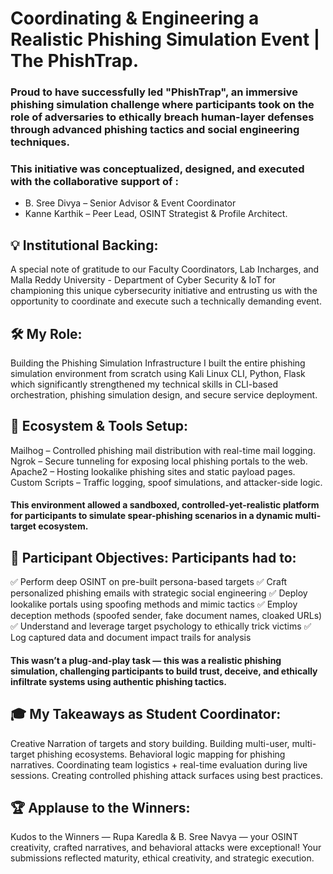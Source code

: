 # Coordinating & Engineering a Realistic Phishing Simulation Event | The PhishTrap.
### Proud to have successfully led "PhishTrap", an immersive phishing simulation challenge where participants took on the role of adversaries to ethically breach human-layer defenses through advanced phishing tactics and social engineering techniques.

### This initiative was conceptualized, designed, and executed with the collaborative support of : 
- B. Sree Divya – Senior Advisor & Event Coordinator 
- Kanne Karthik – Peer Lead, OSINT Strategist & Profile Architect. 

## 💡 Institutional Backing:
 A special note of gratitude to our Faculty Coordinators, Lab Incharges, and Malla Reddy University - Department of Cyber Security & IoT for championing this unique cybersecurity initiative and entrusting us with the opportunity to coordinate and execute such a technically demanding event.

## 🛠️ My Role: 
Building the Phishing Simulation Infrastructure
I built the entire phishing simulation environment from scratch using Kali Linux CLI, Python, Flask which significantly strengthened my technical skills in CLI-based orchestration, phishing simulation design, and secure service deployment.

## 🔧 Ecosystem & Tools Setup:
Mailhog – Controlled phishing mail distribution with real-time mail logging.
Ngrok – Secure tunneling for exposing local phishing portals to the web.
Apache2 – Hosting lookalike phishing sites and static payload pages.
Custom Scripts – Traffic logging, spoof simulations, and attacker-side logic.
#### This environment allowed a sandboxed, controlled-yet-realistic platform for participants to simulate spear-phishing scenarios in a dynamic multi-target ecosystem.

## 🎯 Participant Objectives: Participants had to:
 ✅ Perform deep OSINT on pre-built persona-based targets
 ✅ Craft personalized phishing emails with strategic social engineering
 ✅ Deploy lookalike portals using spoofing methods and mimic tactics
 ✅ Employ deception methods (spoofed sender, fake document names, cloaked URLs)
 ✅ Understand and leverage target psychology to ethically trick victims
 ✅ Log captured data and document impact trails for analysis
#### This wasn’t a plug-and-play task — this was a realistic phishing simulation, challenging participants to build trust, deceive, and ethically infiltrate systems using authentic phishing tactics.

## 🎓 My Takeaways as Student Coordinator:
Creative Narration of targets and story building.
Building multi-user, multi-target phishing ecosystems.
Behavioral logic mapping for phishing narratives.
Coordinating team logistics + real-time evaluation during live sessions.
Creating controlled phishing attack surfaces using best practices.

## 🏆 Applause to the Winners:
Kudos to the Winners — Rupa Karedla & B. Sree Navya — your OSINT creativity, crafted narratives, and behavioral attacks were exceptional! Your submissions reflected maturity, ethical creativity, and strategic execution.


